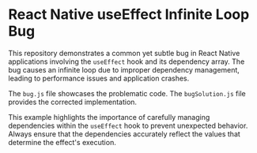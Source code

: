 # React Native useEffect Infinite Loop Bug

This repository demonstrates a common yet subtle bug in React Native applications involving the `useEffect` hook and its dependency array.  The bug causes an infinite loop due to improper dependency management, leading to performance issues and application crashes.

The `bug.js` file showcases the problematic code. The `bugSolution.js` file provides the corrected implementation.

This example highlights the importance of carefully managing dependencies within the `useEffect` hook to prevent unexpected behavior.  Always ensure that the dependencies accurately reflect the values that determine the effect's execution.